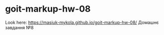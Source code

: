 # goit-markup-hw-08

Look here: https://masiuk-mykola.github.io/goit-markup-hw-08/ 
Домашнє завдання №8
